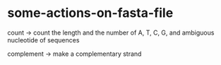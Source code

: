 # some-actions-on-fasta-file
count -> count the length and the number of A, T, C, G, and ambiguous nucleotide of sequences

complement -> make a complementary strand
